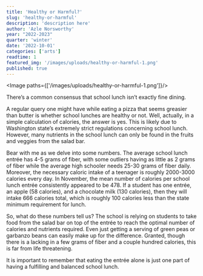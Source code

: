 ```yaml
---
title: 'Healthy or Harmful?'
slug: 'healthy-or-harmful'
description: 'description here'
author: 'Azle Norsworthy'
year: "2022-2023"
quarter: 'winter'
date: '2022-10-01'
categories: ['arts']
readtime: 1
featured_img: '/images/uploads/healthy-or-harmful-1.png'
published: true
---
```


<script>
    import Image from "$lib/components/Image.svelte";
</script>

<Image paths={['/images/uploads/healthy-or-harmful-1.png']}/>

There’s a common consensus that school lunch isn’t exactly fine dining.

A regular query one might have while eating a pizza that seems greasier than butter is whether school lunches are healthy or not. Well, actually, in a simple calculation of calories, the answer is yes. This is likely due to Washington state’s extremely strict regulations concerning school lunch. However, many nutrients in the school lunch can only be found in the fruits and veggies from the salad bar.

Bear with me as we delve into some numbers. The average school lunch entrée has 4-5 grams of fiber, with some outliers having as little as 2 grams of fiber while the average high schooler needs 25-30 grams of fiber daily. Moreover, the necessary caloric intake of a teenager is roughly 2000-3000 calories every day. In November, the mean number of calories per school lunch entrée consistently appeared to be 478. If a student has one entrée, an apple (58 calories), and a chocolate milk (130 calories), then they will intake 666 calories total, which is roughly 100 calories less than the state minimum requirement for lunch.

So, what do these numbers tell us? The school is relying on students to take food from the salad bar on top of the entrée to reach the optimal number of calories and nutrients required. Even just getting a serving of green peas or garbanzo beans can easily make up for the difference. Granted, though there is a lacking in a few grams of fiber and a couple hundred calories, this is far from life threatening.

It is important to remember that eating the entrée alone is just one part of having a fulfilling and balanced school lunch.
